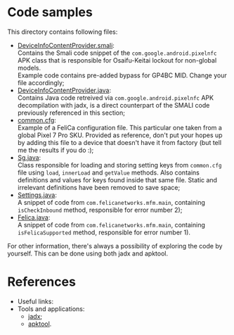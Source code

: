 # Code samples

This directory contains following files:

-   [DeviceInfoContentProvider.smali](./DeviceInfoContentProvider.smali):  
 Contains the Smali code snippet of the `com.google.android.pixelnfc` APK class that is responsible for Osaifu-Keitai lockout for non-global models.  
 Example code contains pre-added bypass for GP4BC MID. Change your file accordingly;  
- [DeviceInfoContentProvider.java](./DeviceInfoContentProvider.java):  
    Contains Java code retreived via `com.google.android.pixelnfc` APK decompilation with jadx, is a direct counterpart of the SMALI code previously referenced in this section;
- [common.cfg](./common.cfg):  
    Example of a FeliCa configuration file. This particular one taken from a global Pixel 7 Pro SKU. Provided as reference, don't put your hopes up by adding this file to a device that doesn't have it from factory (but tell me the results if you do :);
- [Sg.java](./Sg.java):  
    Class responsible for loading and storing setting keys from `common.cfg` file using `load`, `innerLoad` and `getValue` methods. Also contains definitions and values for keys found inside that same file. Static and irrelevant definitions have been removed to save space;
- [Settings.java](./Settings.java):  
    A snippet of code from `com.felicanetworks.mfm.main`, containing `isCheckInbound` method, responsible for error number 2);
- [Felica.java](./Felica.java):  
    A snippet of code from `com.felicanetworks.mfm.main`, containing `isFelicaSupported` method, responsible for error number 1).

For other information, there's always a possibility of exploring the code by yourself. This can be done using both jadx and apktool.


# References

- Useful links:
- Tools and applications:
  - [jadx](https://github.com/skylot/jadx);
  - [apktool](https://ibotpeaches.github.io/Apktool/).
